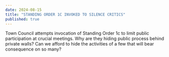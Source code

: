 ```yaml
---
date: 2024-08-15
title: "STANDING ORDER 1C INVOKED TO SILENCE CRITICS"
published: true
---
```

Town Council attempts invocation of Standing Order 1c to limit public participation at crucial meetings. Why are they hiding public process behind private walls? Can we afford to hide the activities of a few that will bear consequence on so many?